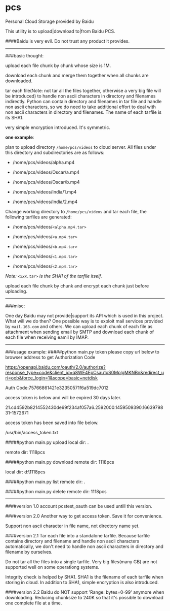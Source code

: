 # pcs
Personal Cloud Storage provided by Baidu

This utility is to upload|download to|from Baidu PCS.

####Baidu is very evil. Do not trust any product it provides.

---

###basic thought:

upload each file chunk by chunk whose size is 1M. 

download each chunk and merge them together when all chunks are downloaded.

tar each file(Note: not tar all the files together, otherwise a very big file will be introduced) to handle non ascii characters in directory and filenames indirectly. Python can contain directory and filenames in tar file and handle non ascii characters, so we do need to take additional effort to deal with non ascii characters in directory and filenames. The name of each tarfile is its SHA1.

very simple encryption introduced. It's symmetric.

**one example**:

plan to upload directory `/home/pcs/videos` to cloud server. All files under this directory and subdirectories are as follows:

* /home/pcs/videos/alpha.mp4

* /home/pcs/videos/Oscar/a.mp4

* /home/pcs/videos/Oscar/b.mp4

* /home/pcs/videos/India/1.mp4

* /home/pcs/videos/India/2.mp4

Change working directory to `/home/pcs/videos` and tar each file, the following tarfiles are generated:

* /home/pcs/videos/`<alpha.mp4.tar>`

* /home/pcs/videos/`<a.mp4.tar>`

* /home/pcs/videos/`<b.mp4.tar>`  

* /home/pcs/videos/`<1.mp4.tar>`

* /home/pcs/videos/`<2.mp4.tar>`

_Note: `<xxx.tar>` is the SHA1 of the tarfile itself._

upload each file chunk by chunk and encrypt each chunk just before uploading.

---

###misc:

One day Baidu may not provide|support its API which is used in this project. What will we do then? One possible way is to exploit mail services provided by `mail.163.com` and others. We can upload each chunk of each file as attachment when sending email by SMTP and download each chunk of each file when receiving eamil by IMAP.

---

###usage example:
####\#python main.py token
please copy url below to browser address to get Authorization Code

<https://openapi.baidu.com/oauth/2.0/authorize?response_type=code&client_id=q8WE4EpCsau1oS0MplgMKNBn&redirect_uri=oob&force_login=1&scope=basic+netdisk>

Auth Code:75766861421e32350571f6a519dc7012

access token is below and will be expired 30 days later.

21.cd4592b8214552430de69f234af057a6.2592000.1459509390.1663979831-1572671

access token has been saved into file below.

/usr/bin/access_token.txt

####\#python main.py upload
local dir: .

remote dir: 1118pcs

####\#python main.py download
remote dir: 1118pcs

local dir: d:\1118pcs

####\#python main.py list
remote dir: .

####\#python main.py delete
remote dir: 1118pcs

---

####version 1.0
account pcstest_oauth can be used untill this version.

####version 2.0
Another way to get access token. Save it for convenience.

Support non ascii character in file name, not directory name yet.

####version 2.1
Tar each file into a standalone tarfile. Because tarfile contains directory and filename and handle non ascii characters automatically, we don't need to handle non ascii characters in directory and filename by ourselves.

Do not tar all the files into a single tarfile. Very big files(many GB) are not supported well on some operationg systems.

Integrity check is helped by SHA1. SHA1 is the filename of each tarfile when storing in cloud. In addition to SHA1, simple encryption is also introduced.

####version 2.2
Baidu do NOT support 'Range: bytes=0-99' anymore when downloading. Reducing chunksize to 240K so that it's possible to download one complete file at a time.
